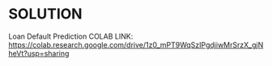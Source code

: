 # SOLUTION
Loan Default Prediction
COLAB LINK: https://colab.research.google.com/drive/1z0_mPT9WqSzIPgdjiwMrSrzX_gjNheVt?usp=sharing

